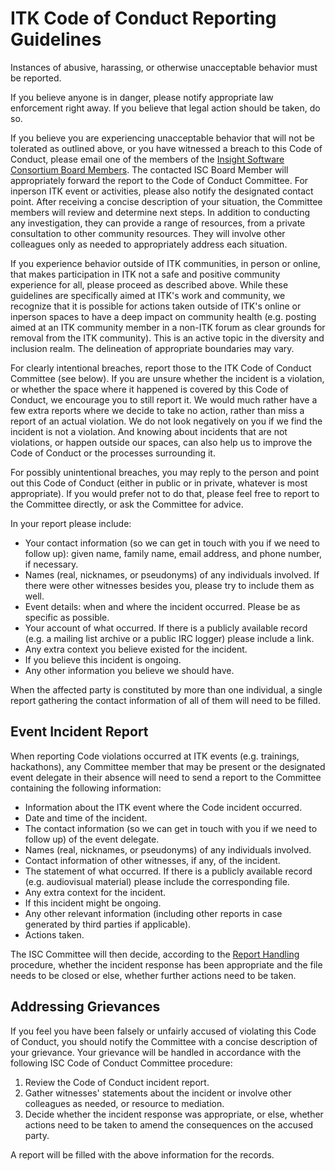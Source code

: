 ITK Code of Conduct Reporting Guidelines
========================================

Instances of abusive, harassing, or otherwise unacceptable behavior must be
reported.

If you believe anyone is in danger, please notify appropriate law enforcement
right away. If you believe that legal action should be taken, do so.

If you believe you are experiencing unacceptable behavior that will not be
tolerated as outlined above, or you have witnessed a breach to this Code of
Conduct, please email one of the members of the [Insight Software Consortium
Board Members](https://www.insightsoftwareconsortium.org/board.html). The contacted ISC Board Member will appropriately forward
the report to the Code of Conduct Committee. For inperson ITK event or
activities, please also notify the designated contact point. After receiving a
concise description of your situation, the Committee members will review and
determine next steps. In addition to conducting any investigation, they can
provide a range of resources, from a private consultation to other community
resources. They will involve other colleagues only as needed to appropriately
address each situation.

If you experience behavior outside of ITK communities, in person or online,
that makes participation in ITK not a safe and positive community experience
for all, please proceed as described above. While these guidelines are
specifically aimed at ITK's work and community, we recognize that it is
possible for actions taken outside of ITK's online or inperson spaces to have a
deep impact on community health (e.g. posting aimed at an ITK community member
in a non-ITK forum as clear grounds for removal from the ITK community). This
is an active topic in the diversity and inclusion realm. The delineation of
appropriate boundaries may vary.

For clearly intentional breaches, report those to the ITK Code of Conduct
Committee (see below). If you are unsure whether the incident is a violation,
or whether the space where it happened is covered by this Code of Conduct, we
encourage you to still report it. We would much rather have a few extra reports
where we decide to take no action, rather than miss a report of an actual
violation. We do not look negatively on you if we find the incident is not a
violation. And knowing about incidents that are not violations, or happen
outside our spaces, can also help us to improve the Code of Conduct or the
processes surrounding it.

For possibly unintentional breaches, you may reply to the person and point out
this Code of Conduct (either in public or in private, whatever is most
appropriate). If you would prefer not to do that, please feel free to report to
the Committee directly, or ask the Committee for advice.

In your report please include:

  * Your contact information (so we can get in touch with you if we need to
  follow up): given name, family name, email address, and phone number, if
  necessary.
  * Names (real, nicknames, or pseudonyms) of any individuals involved. If
  there were other witnesses besides you, please try to include them as well.
  * Event details: when and where the incident occurred. Please be as specific
  as possible.
  * Your account of what occurred. If there is a publicly available record
  (e.g. a mailing list archive or a public IRC logger) please include a link.
  * Any extra context you believe existed for the incident.
  * If you believe this incident is ongoing.
  * Any other information you believe we should have.

When the affected party is constituted by more than one individual, a single
report gathering the contact information of all of them will need to be filled.

Event Incident Report
---------------------

When reporting Code violations occurred at ITK events (e.g. trainings,
hackathons), any Committee member that may be present or the designated event
delegate in their absence will need to send a report to the Committee
containing the following information:

  * Information about the ITK event where the Code incident occurred.
  * Date and time of the incident.
  * The contact information (so we can get in touch with you if we need to
  follow up) of the event delegate.
  * Names (real, nicknames, or pseudonyms) of any individuals involved.
  * Contact information of other witnesses, if any, of the incident.
  * The statement of what occurred. If there is a publicly available record
  (e.g. audiovisual material) please include the corresponding file.
  * Any extra context for the incident.
  * If this incident might be ongoing.
  * Any other relevant information (including other reports in case generated
  by third parties if applicable).
  * Actions taken.

The ISC Committee will then decide, according to the
[Report Handling](enforcement.md) procedure, whether the
incident response has been appropriate and the file needs to be closed or else,
whether further actions need to be taken.

Addressing Grievances
---------------------

If you feel you have been falsely or unfairly accused of violating this Code of
Conduct, you should notify the Committee with a concise description of your
grievance. Your grievance will be handled in accordance with the following ISC
Code of Conduct Committee procedure:

  1. Review the Code of Conduct incident report.
  2. Gather witnesses' statements about the incident or involve other
  colleagues as needed, or resource to mediation.
  3. Decide whether the incident response was appropriate, or else, whether
  actions need to be taken to amend the consequences on the accused party.

A report will be filled with the above information for the records.

